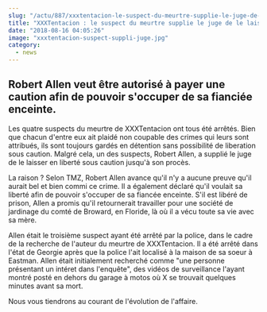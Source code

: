 ```yaml
--- 
slug: "/actu/887/xxxtentacion-le-suspect-du-meurtre-supplie-le-juge-de-le-laisser-en-liberte"
title: "XXXTentacion : le suspect du meurtre supplie le juge de le laisser en liberté !"
date: "2018-08-16 04:05:26"
image: "xxxtentacion-suspect-suppli-juge.jpg"
category:
  - news
---
```

<h2>Robert Allen veut être autorisé à payer une caution afin de pouvoir s'occuper de sa fianciée enceinte.</h2>

<p>Les quatre suspects du meurtre de XXXTentacion ont tous été arrêtés. Bien que chacun d'entre eux ait plaidé non coupable des crimes qui leurs sont attribués, ils sont toujours gardés en détention sans possibilité de liberation sous caution. Malgré cela, un des suspects, Robert Allen, a supplié le juge de le laisser en liberté sous caution jusqu'à son procès.</p>

<p>La raison ? Selon TMZ, Robert Allen avance qu'il n'y a aucune preuve qu'il aurait bel et bien commi ce crime. Il a également déclaré qu'il voulait sa liberté afin de pouvoir s'occuper de sa fiancée enceinte. S'il est libéré de prison, Allen a promis qu'il retournerait travailler pour une société de jardinage du comté de Broward, en Floride, là où il a vécu toute sa vie avec sa mère.</p>

<p>Allen était le troisième suspect ayant été arrêté par la police, dans le cadre de la recherche de l'auteur du meurtre de XXXTentacion. Il a été arrêté dans l'état de Georgie après que la police l'ait localisé à la maison de sa soeur à Eastman. Allen était initialement recherché comme "une personne présentant un intéret dans l'enquête", des vidéos de surveillance l'ayant montré posté en dehors du garage à motos où X se trouvait quelques minutes avant sa mort.</p>

<p>Nous vous tiendrons au courant de l'évolution de l'affaire.</p>